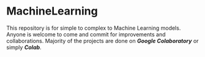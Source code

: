 # MachineLearning
This repository is for simple to complex to Machine Learning models.
Anyone is welcome to come and commit for improvements and collaborations.
Majority of the projects are done on ***Google Colaboratory*** or simply ***Colab***.
